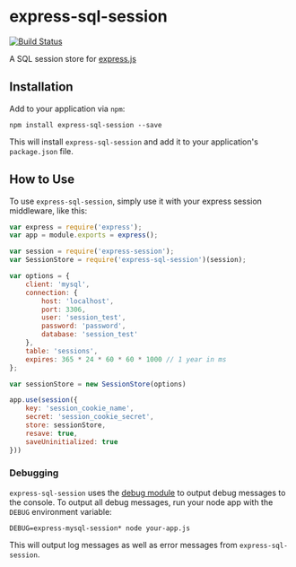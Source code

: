 # express-sql-session
[![Build Status](https://api.travis-ci.org/cobookman/express-sql-session.svg?branch=master)](https://travis-ci.org/cobookman/express-sql-session)

A SQL session store for [express.js](http://expressjs.com/)

## Installation

Add to your application via `npm`:
```
npm install express-sql-session --save
```
This will install `express-sql-session` and add it to your application's `package.json` file.


## How to Use

To use `express-sql-session`, simply use it with your express session middleware, like this:
```js
var express = require('express');
var app = module.exports = express();

var session = require('express-session');
var SessionStore = require('express-sql-session')(session);

var options = {
	client: 'mysql',
	connection: {
		host: 'localhost',
		port: 3306,
		user: 'session_test',
		password: 'password',
		database: 'session_test'
	},
	table: 'sessions',
	expires: 365 * 24 * 60 * 60 * 1000 // 1 year in ms
};

var sessionStore = new SessionStore(options)

app.use(session({
	key: 'session_cookie_name',
	secret: 'session_cookie_secret',
	store: sessionStore,
	resave: true,
	saveUninitialized: true
}))
```

### Debugging

`express-sql-session` uses the [debug module](https://github.com/visionmedia/debug) to output debug messages to the console. To output all debug messages, run your node app with the `DEBUG` environment variable:
```
DEBUG=express-mysql-session* node your-app.js
```
This will output log messages as well as error messages from `express-sql-session`.

